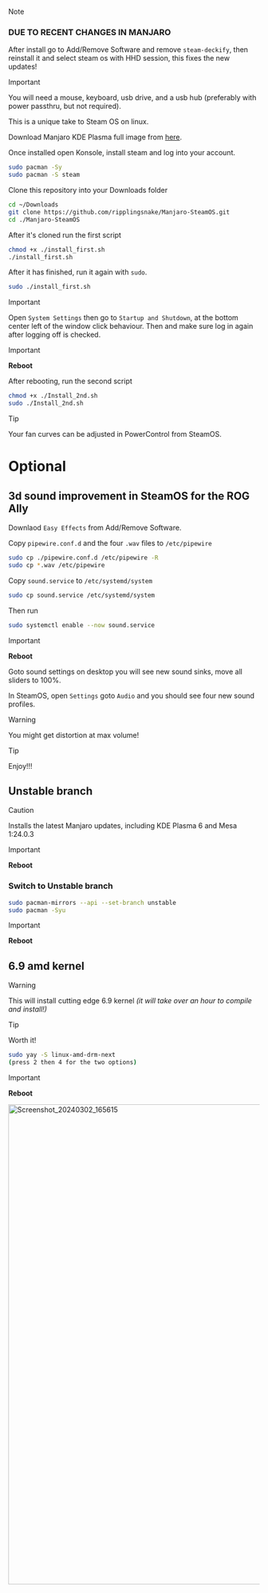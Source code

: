 > [!NOTE]
> ### DUE TO RECENT CHANGES IN MANJARO
> After install go to Add/Remove Software and remove `steam-deckify`, then reinstall it and select steam os with HHD session, this fixes the new updates!

> [!IMPORTANT]
> You will need a mouse, keyboard, usb drive, and a usb hub (preferably with power passthru, but not required).

This is a unique take to Steam OS on linux.

Download Manjaro KDE Plasma full image from [here](https://manjaro.org/download/).

Once installed open Konsole, install steam and log into your account.

```sh
sudo pacman -Sy 
sudo pacman -S steam
```

Clone this repository into your Downloads folder
```sh
cd ~/Downloads
git clone https://github.com/ripplingsnake/Manjaro-SteamOS.git
cd ./Manjaro-SteamOS
```

After it's cloned run the first script
```sh
chmod +x ./install_first.sh
./install_first.sh 
```

After it has finished, run it again with `sudo`.
```sh
sudo ./install_first.sh
```

> [!IMPORTANT]
> Open `System Settings` then go to `Startup and Shutdown`, at the bottom center left of the window click behaviour. Then and make sure log in again after logging off is checked.

> [!IMPORTANT]
> **Reboot**


After rebooting, run the second script
```sh
chmod +x ./Install_2nd.sh
sudo ./Install_2nd.sh
```

> [!TIP]
> Your fan curves can be adjusted in PowerControl from SteamOS.

# Optional

## 3d sound improvement in SteamOS for the ROG Ally

Downlaod `Easy Effects` from Add/Remove Software.

Copy `pipewire.conf.d` and the four `.wav` files to `/etc/pipewire`
```sh
sudo cp ./pipewire.conf.d /etc/pipewire -R
sudo cp *.wav /etc/pipewire
```

Copy `sound.service` to `/etc/systemd/system`
```sh
sudo cp sound.service /etc/systemd/system
```

Then run
```sh
sudo systemctl enable --now sound.service
```

> [!IMPORTANT]
> **Reboot**

Goto sound settings on desktop you will see new sound sinks, move all sliders to 100%.

In SteamOS, open `Settings` goto `Audio` and you should see four new sound profiles.

> [!WARNING]
> You might get distortion at max volume!

> [!TIP]
> Enjoy!!!

## Unstable branch

> [!CAUTION]
> Installs the latest Manjaro updates, including KDE Plasma 6 and Mesa 1:24.0.3

> [!IMPORTANT]
> **Reboot**

### Switch to Unstable branch
```sh
sudo pacman-mirrors --api --set-branch unstable      
sudo pacman -Syu
```

> [!IMPORTANT]
> **Reboot**

## 6.9 amd kernel

> [!WARNING]
> This will install cutting edge 6.9 kernel *(it will take over an hour to compile and install!)*

> [!TIP]
> Worth it!

```sh
sudo yay -S linux-amd-drm-next
(press 2 then 4 for the two options)
```

> [!IMPORTANT]
> **Reboot**

<img width="960" alt="Screenshot_20240302_165615" src="https://github.com/ripplingsnake/Manjaro-SteamOS/assets/144014277/49c9ae42-ddb9-42aa-aef8-08c63910ec77">





